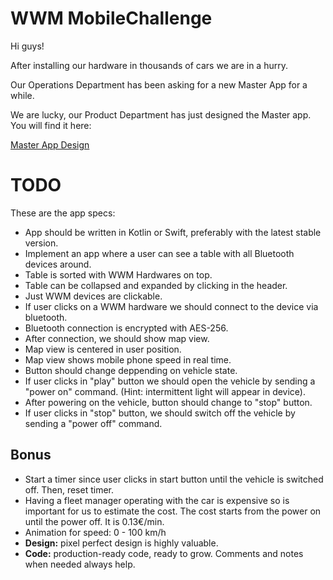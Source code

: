 # WWM MobileChallenge

Hi guys!

After installing our hardware in thousands of cars we are in a hurry.

Our Operations Department has been asking for a new Master App for a while.

We are lucky, our Product Department has just designed the Master app. You will find it here:

[Master App Design](https://www.dropbox.com/s/id98a87usawniev/Master-App.zip?dl=0)

# TODO

These are the app specs:

- App should be written in Kotlin or Swift, preferably with the latest stable version.
- Implement an app where a user can see a table with all Bluetooth devices around.
- Table is sorted with WWM Hardwares on top.
- Table can be collapsed and expanded by clicking in the header.
- Just WWM devices are clickable.
- If user clicks on a WWM hardware we should connect to the device via bluetooth.
- Bluetooth connection is encrypted with AES-256.
- After connection, we should show map view.
- Map view is centered in user position.
- Map view shows mobile phone speed in real time.
- Button should change deppending on vehicle state.
- If user clicks in "play" button we should open the vehicle by sending a "power on" command. (Hint: intermittent light will appear in device).
- After powering on the vehicle, button should change to "stop" button.
- If user clicks in "stop" button, we should switch off the vehicle by sending a "power off" command.

## Bonus

- Start a timer since user clicks in start button until the vehicle is switched off. Then, reset timer.
- Having a fleet manager operating with the car is expensive so is important for us to estimate the cost. The cost starts from the power on until the power off. It is 0.13€/min.
- Animation for speed: 0 - 100 km/h
- **Design:** pixel perfect design is highly valuable.
- **Code:** production-ready code, ready to grow. Comments and notes when needed always help.
